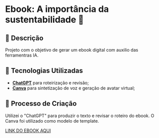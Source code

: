 # Ebook: A importância da sustentabilidade 📙

## 📒 Descrição
Projeto com o objetivo de gerar um ebook digital com auxilio das ferramentras IA.

## 🤖 Tecnologias Utilizadas
-  **[ChatGPT](https://chat.openai.com)** para roteirização e revisão;
-  **[Canva](https://www.canva.com/)** para sintetização de voz e geração de avatar virtual;

## 🧐 Processo de Criação
Utilizei o "ChatGPT" para produzir o texto e revisar o roteiro do ebook. O Canva foi utilizado como modelo de template.


[LINK DO EBOOK AQUI](https://github.com/seldacabral/e-book-sustentavel)
